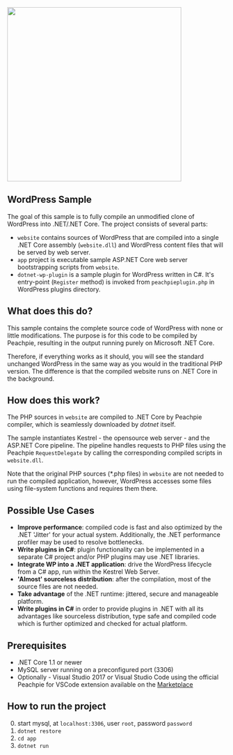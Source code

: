 <img src="https://upload.wikimedia.org/wikipedia/commons/thumb/2/20/WordPress_logo.svg/2000px-WordPress_logo.svg.png" width="400"/>

## WordPress Sample

The goal of this sample is to fully compile an unmodified clone of WordPress into .NET/.NET Core. The project consists of several parts:

- `website` contains sources of WordPress that are compiled into a single .NET Core assembly (`website.dll`) and WordPress content files that will be served by web server.
- `app` project is executable sample ASP.NET Core web server bootstrapping scripts from `website`.
- `dotnet-wp-plugin` is a sample plugin for WordPress written in C#. It's entry-point (`Register` method) is invoked from `peachpieplugin.php` in WordPress plugins directory.

## What does this do?

This sample contains the complete source code of WordPress with none or little  modifications. The purpose is for this code to be compiled by Peachpie, resulting in the output running purely on Microsoft .NET Core. 

Therefore, if everything works as it should, you will see the standard unchanged WordPress in the same way as you would in the traditional PHP version. The difference is that the compiled website runs on .NET Core in the background. 

## How does this work?

The PHP sources in `website` are compiled to .NET Core by Peachpie compiler, which is seamlessly downloaded by *dotnet* itself.

The sample instantiates Kestrel - the opensource web server - and the ASP.NET Core pipeline. The pipeline handles requests to PHP files using the Peachpie `RequestDelegate` by calling the corresponding compiled scripts in `website.dll`.

Note that the original PHP sources (\*.php files) in `website` are not needed to run the compiled application, however, WordPress accesses some files using file-system functions and requires them there.

## Possible Use Cases

- **Improve performance**: compiled code is fast and also optimized by the .NET 'Jitter' for your actual system. Additionally, the .NET performance profiler may be used to resolve bottlenecks.
- **Write plugins in C#**: plugin functionality can be implemented in a separate C# project and/or PHP plugins may use .NET libraries.
- **Integrate WP into a .NET application**: drive the WordPress lifecycle from a C# app, run within the Kestrel Web Server.
- **'Almost' sourceless distribution**: after the compilation, most of the source files are not needed.
- **Take advantage** of the .NET runtime: jittered, secure and manageable platform.
- **Write plugins in C#** in order to provide plugins in .NET with all its advantages like sourceless distribution, type safe and compiled code which is further optimized and checked for actual platform.

## Prerequisites

- .NET Core 1.1 or newer
- MySQL server running on a preconfigured port (3306)
- Optionally - Visual Studio 2017 or Visual Studio Code using the official Peachpie for VSCode extension available on the [Marketplace](https://marketplace.visualstudio.com/items?itemName=iolevel.peachpie-vscode)

## How to run the project

0. start mysql, at `localhost:3306`, user `root`, password `password`
1. `dotnet restore`
2. `cd app`
3. `dotnet run`
